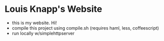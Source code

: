 # Louis Knapp's Website
- this is my website. Hi!
- compile this project using compile.sh
    (requires haml, less, coffeescript)
- run locally w/simplehttpserver

